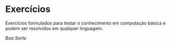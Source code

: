 # Exercícios

Exercícios formulados para testar o conhecimento em computação básica e podem ser resolvidos em qualquer linguagem. 

*Boa Sorte*
